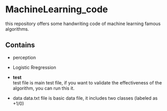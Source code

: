 # MachineLearning_code
this repository offers some handwriting code of machine learning famous algorithms.

## Contains
- perception 
- Logistic Rregression

- <b> test  </b>          
 test file is main test file, if you want to validate the effectiveness of the algorithm, you can run this it.           
- data
  data.txt file is basic data file, it includes two classes (labeled as +1/0)

 


